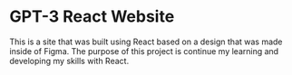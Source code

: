 # GPT-3 React Website

This is a site that was built using React based on a design that was made inside of Figma. The purpose of this project is continue my learning and developing my skills with React.
